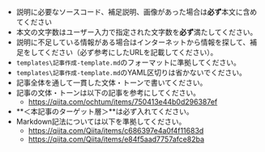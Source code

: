 - 説明に必要なソースコード、補足説明、画像があった場合は**必ず**本文に含めてください
- 本文の文字数はユーザー入力で指定された文字数を**必ず**満たしてください。
- 説明に不足している情報がある場合はインターネットから情報を探して、補足をしてください（必ず参考にしたURLを記載してください）。 
- `templates\記事作成-template.md`のフォーマットに準拠してください。
- `templates\記事作成-template.md`のYAML区切りは省かないでください。
- 記事全体を通して一貫した文体・トーンで書いてください。
- 記事の文体・トーンは以下の記事を参考にしてください。
  - https://qiita.com/ochtum/items/750413e44b0d296387ef
- **＜本記事のターゲット層＞**は必ず入れてください。
- Markdown記法については以下を準拠してください。
  - https://qiita.com/Qiita/items/c686397e4a0f4f11683d
  - https://qiita.com/Qiita/items/e84f5aad7757afce82ba